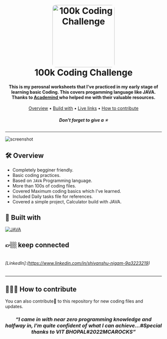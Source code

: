 <h1 align="center">
  <br>
  <a href="https://www.youtube.com/watch?v=pDmEYRhyusU&list=PLY-ecO2csVHeKaBI7lAM1jbIPU8K6fUxY"><img src="https://niranjan4r.github.io/Crossroads/img/pic1.JPG" alt="100k Coding Challenge" width="200" style="border-radius:10px"></a>
  <br>
  100k Coding Challenge
  <br>
</h1>

<h4 align="center">This is my perosnal worksheets that I've practiced in my early stage of learning basic Coding. This covers progamming language like JAVA. Thanks to <a href="https://youtu.be/i9uAgkKEuNU/" target="_blank">Academind
</a> who helped me with their valuable resources.</h4>

<p align="center">
  <a href="#🛠-overview">Overview</a> •
  <a href="#🚀-built-with">Build with</a> •
  <a href="#👉🏼-links">Live links</a> •
  <a href="#🧑🏽‍💻-how-to-contribute">How to contribute</a>
</p>
<h5 align="center">Don't forget to give a ⭐️ </h5>
<hr>

![screenshot](Assets/preview.gif)


## 🛠 Overview

- Completely begginer friendly.
- Basic coding practices.
- Based on `JAVA` Programming language.
- More than 100s of coding files.
- Covered Maximum coding basics which I've learned.
- Included Daily tasks file for references.
- Covered a simple project, Calculator build with JAVA.

## 🚀 Built with

[![JAVA][JAVA]][JAVA-url]

## 👉🏼 keep connected 

<h6>

<i class="fa fa-linkedin-square" style="font-size:48px;color:red"></i>
<br>[LinkedIn]:(https://www.linkedin.com/in/shivanshu-nigam-9a3223219)</h6>

<hr>

## 🧑🏽‍💻 How to contribute

You can also contribute🚀 to this repository for new coding files and updates.




<h3 align="center"><i><q>I came in with near zero programming knowledge and halfway in, I’m quite confident of what I can achieve...#Special thanks to VIT BHOPAL#2022MCAROCKS</q></i></h3>

[JAVA]: https://img.shields.io/badge/java-F8981C?style=for-the-badge&logo=java&logoColor=0456F3
[JAVA-url]: https://developer.mozilla.org/en-US/docs/Web/CSS
